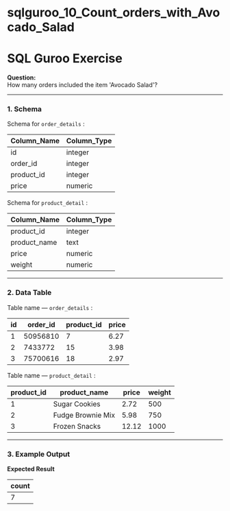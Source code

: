 # sqlguroo_10_Count_orders_with_Avocado_Salad

# SQL Guroo Exercise

**Question:**  
How many orders included the item 'Avocado Salad'?

---

### 1. Schema
Schema for `order_details` :  

| Column_Name | Column_Type |
|-------------|-------------|
| id          | integer     |
| order_id    | integer     |
| product_id  | integer     |
| price       | numeric     |

Schema for `product_detail` :  

| Column_Name  | Column_Type |
|--------------|-------------|
| product_id   | integer     |
| product_name | text        |
| price        | numeric     |
| weight       | numeric     |

---

### 2. Data Table
Table name — `order_details` :  

| id | order_id | product_id | price |
|----|----------|------------|-------|
| 1  | 50956810 | 7          | 6.27  |
| 2  | 7433772  | 15         | 3.98  |
| 3  | 75700616 | 18         | 2.97  |

Table name — `product_detail` :  

| product_id | product_name       | price | weight |
|------------|--------------------|-------|--------|
| 1          | Sugar Cookies      | 2.72  | 500    |
| 2          | Fudge Brownie Mix  | 5.98  | 750    |
| 3          | Frozen Snacks      | 12.12 | 1000   |

---

### 3. Example Output
**Expected Result**  

| count |
|-------|
| 7     |